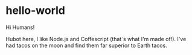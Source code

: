 # hello-world

Hi Humans!

Hubot here, I like Node.js and Coffescript (that´s what I'm made of!).
I've had tacos on the moon and find them far superior to Earth tacos.
